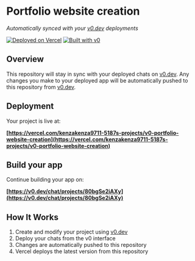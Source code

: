 # Portfolio website creation

*Automatically synced with your [v0.dev](https://v0.dev) deployments*

[![Deployed on Vercel](https://img.shields.io/badge/Deployed%20on-Vercel-black?style=for-the-badge&logo=vercel)](https://vercel.com/kenzakenza9711-5187s-projects/v0-portfolio-website-creation)
[![Built with v0](https://img.shields.io/badge/Built%20with-v0.dev-black?style=for-the-badge)](https://v0.dev/chat/projects/80bgSe2iAXy)

## Overview

This repository will stay in sync with your deployed chats on [v0.dev](https://v0.dev).
Any changes you make to your deployed app will be automatically pushed to this repository from [v0.dev](https://v0.dev).

## Deployment

Your project is live at:

**[https://vercel.com/kenzakenza9711-5187s-projects/v0-portfolio-website-creation](https://vercel.com/kenzakenza9711-5187s-projects/v0-portfolio-website-creation)**

## Build your app

Continue building your app on:

**[https://v0.dev/chat/projects/80bgSe2iAXy](https://v0.dev/chat/projects/80bgSe2iAXy)**

## How It Works

1. Create and modify your project using [v0.dev](https://v0.dev)
2. Deploy your chats from the v0 interface
3. Changes are automatically pushed to this repository
4. Vercel deploys the latest version from this repository
